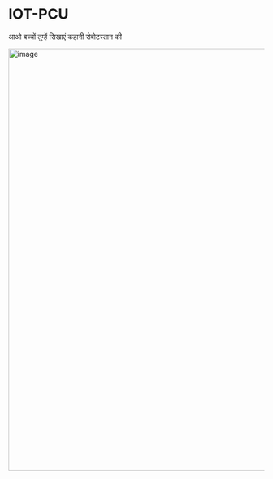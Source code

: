 # IOT-PCU

आओ बच्चों तुम्हें सिखाएं कहानी रोबोटस्तान की

<img width="1216" height="832" alt="image" src="https://github.com/user-attachments/assets/f5fd4978-ca0e-4c2c-82b9-1607108306fd" />


